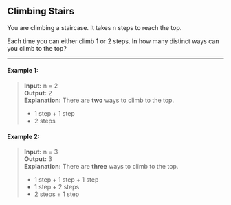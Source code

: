 ## Climbing Stairs

You are climbing a staircase. It takes n steps to reach the top.

Each time you can either climb 1 or 2 steps. In how many distinct ways can you climb to the top?

---

#### Example 1:
> **Input:** n = 2<br>
> **Output:** 2<br>
> **Explanation:** There are **two** ways to climb to the top.
> - 1 step + 1 step
> - 2 steps

#### Example 2:
> **Input:** n = 3<br>
> **Output:** 3<br>
> **Explanation:** There are **three** ways to climb to the top.
> - 1 step + 1 step + 1 step
> - 1 step + 2 steps
> - 2 steps + 1 step
